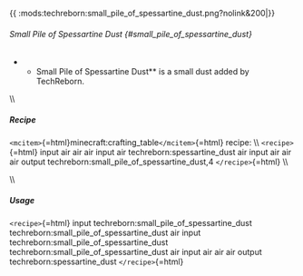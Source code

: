 {{ :mods:techreborn:small_pile_of_spessartine_dust.png?nolink&200\|}}

###### Small Pile of Spessartine Dust {#small_pile_of_spessartine_dust}

-   -   Small Pile of Spessartine Dust\*\* is a small dust added by
        TechReborn.

\\\\

##### Recipe

`<mcitem>`{=html}minecraft:crafting_table`</mcitem>`{=html} recipe: \\\\
`<recipe>`{=html} input air air air input air
techreborn:spessartine_dust air input air air air output
techreborn:small_pile_of_spessartine_dust,4 `</recipe>`{=html} \\\\

\\\\

##### Usage

`<recipe>`{=html} input techreborn:small_pile_of_spessartine_dust
techreborn:small_pile_of_spessartine_dust air input
techreborn:small_pile_of_spessartine_dust
techreborn:small_pile_of_spessartine_dust air input air air air output
techreborn:spessartine_dust `</recipe>`{=html}
